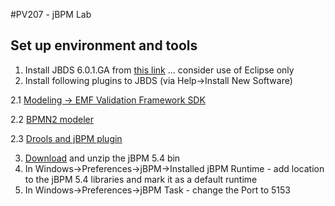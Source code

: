 #PV207 - jBPM Lab

## Set up environment and tools

  1. Install JBDS 6.0.1.GA from [this link](https://devstudio.jboss.com/earlyaccess/builds/stable/6.0.1.GA/jbdevstudio-product-universal-6.0.1.GA-v20130327-2052-B361.jar) ... consider use of Eclipse only
  2. Install following plugins to JBDS (via Help->Install New Software)

  2.1 [Modeling -> EMF Validation Framework SDK](http://download.eclipse.org/releases/juno)

  2.2 [BPMN2 modeler](http://download.eclipse.org/bpmn2-modeler/site)

  2.3 [Drools and jBPM plugin](http://download.jboss.org/drools/release/5.4.0.Final/org.drools.updatesite/)

  3. [Download](http://sourceforge.net/projects/jbpm/files/jBPM%205/jbpm-5.4.0.Final/jbpm-5.4.0.Final-bin.zip/download) and unzip the jBPM 5.4 bin
  4. In Windows->Preferences->jBPM->Installed jBPM Runtime - add location to the jBPM 5.4 libraries and mark it as a default runtime
  5. In Windows->Preferences->jBPM Task - change the Port to 5153

